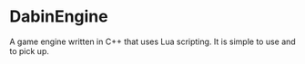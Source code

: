 # DabinEngine
A game engine written in C++ that uses Lua scripting. It is simple to use and to pick up.
